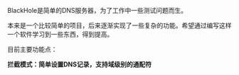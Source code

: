 BlackHole是简单的DNS服务器，为了工作中一些测试问题而生。

本来是一个比较简单的项目，后来逐渐实现了一些复杂的功能。希望通过编写这样一个软件学习到一些东西，得到提高。

目前主要功能点：

**拦截模式：简单设置DNS记录，支持域级别的通配符**

